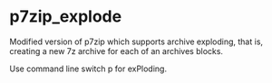 p7zip_explode
=============

Modified version of p7zip which supports archive exploding, that is, creating a new 7z archive for each of an archives blocks.

Use command line switch p for exPloding.